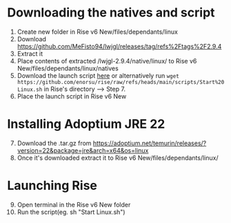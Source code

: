 # Downloading the natives and script

1. Create new folder in Rise v6 New/files/dependants/linux
2. Download https://github.com/MeFisto94/lwjgl/releases/tag/refs%2Ftags%2F2.9.4
3. Extract it
4. Place contents of extracted /lwjgl-2.9.4/native/linux/ to Rise v6 New/files/dependants/linux/natives
5. Download the launch script [here](https://github.com/enorsu/rise/raw/refs/heads/main/scripts/Start%20Linux.sh) or alternatively run `wget https://github.com/enorsu/rise/raw/refs/heads/main/scripts/Start%20Linux.sh` in Rise's directory --> Step 7.
6. Place the launch script in Rise v6 New

# Installing Adoptium JRE 22

7. Download the .tar.gz from https://adoptium.net/temurin/releases/?version=22&package=jre&arch=x64&os=linux
8. Once it's downloaded extract it to Rise v6 New/files/dependants/linux/

# Launching Rise

9. Open terminal in the Rise v6 New folder
10. Run the script(eg. sh "Start Linux.sh")
